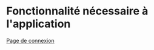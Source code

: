 # Fonctionnalité nécessaire à l'application

[Page de connexion](Fonctionnalités/USER%20STORIES/Connexion/Page%20de%20connexion.md)